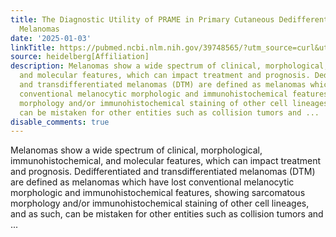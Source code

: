 ```yaml
---
title: The Diagnostic Utility of PRAME in Primary Cutaneous Dedifferentiated and Transdifferentiated
  Melanomas
date: '2025-01-03'
linkTitle: https://pubmed.ncbi.nlm.nih.gov/39748565/?utm_source=curl&utm_medium=rss&utm_campaign=pubmed-2&utm_content=1FakS-2QOkCT8HsMOQP1bCRQ4YzyumYOmxmF0moLsQ3dFB1E9V&fc=20220326224207&ff=20250103170653&v=2.18.0.post9+e462414
source: heidelberg[Affiliation]
description: Melanomas show a wide spectrum of clinical, morphological, immunohistochemical,
  and molecular features, which can impact treatment and prognosis. Dedifferentiated
  and transdifferentiated melanomas (DTM) are defined as melanomas which have lost
  conventional melanocytic morphologic and immunohistochemical features, showing sarcomatous
  morphology and/or immunohistochemical staining of other cell lineages, and as such,
  can be mistaken for other entities such as collision tumors and ...
disable_comments: true
---
```

Melanomas show a wide spectrum of clinical, morphological, immunohistochemical, and molecular features, which can impact treatment and prognosis. Dedifferentiated and transdifferentiated melanomas (DTM) are defined as melanomas which have lost conventional melanocytic morphologic and immunohistochemical features, showing sarcomatous morphology and/or immunohistochemical staining of other cell lineages, and as such, can be mistaken for other entities such as collision tumors and ...